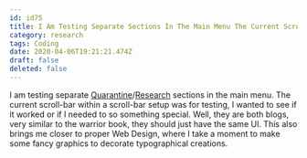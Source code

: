 ```yaml
---
id: id75
title: I Am Testing Separate Sections In The Main Menu The Current Scroll Bar Within A Scroll Bar Setup Was For Testing I Wanted To...
category: research
tags: Coding
date: 2020-04-06T19:21:21.474Z
draft: false
deleted: false
---
```


I am testing separate [Quarantine][1]/[Research][2] sections in the main menu. The current scroll-bar within a scroll-bar setup was for testing, I wanted to see if it worked or if I needed to so something special. Well, they are both blogs, very similar to the warrior book, they should just have the same UI. This also brings me closer to proper Web Design, where I take a moment to make some fancy graphics to decorate typographical creations.

[1]: /quarantine
[2]: /research